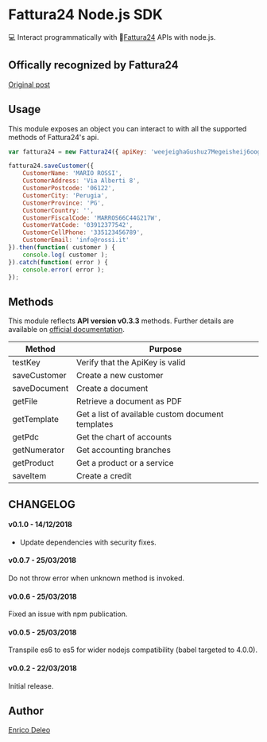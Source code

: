 # Fattura24 Node.js SDK

💻 Interact programmatically with 📃[Fattura24](https://www.fattura24.com) APIs with node.js.

## Offically recognized by Fattura24
[Original post](https://www.fattura24.com/node-js-modulo-fatturazione/)

## Usage
This module exposes an object you can interact to with all the supported methods of Fattura24's api.

```js
var fattura24 = new Fattura24({ apiKey: 'weejeighaGushuz7Megeisheij6oogh3' });

fattura24.saveCustomer({
    CustomerName: 'MARIO ROSSI',
    CustomerAddress: 'Via Alberti 8',
    CustomerPostcode: '06122',
    CustomerCity: 'Perugia',
    CustomerProvince: 'PG',
    CustomerCountry: '',
    CustomerFiscalCode: 'MARROS66C44G217W',
    CustomerVatCode: '03912377542',
    CustomerCellPhone: '335123456789',
    CustomerEmail: 'info@rossi.it'
}).then(function( customer ) {
    console.log( customer );
}).catch(function( error ) {
    console.error( error );
});
```

## Methods
This module reflects **API version v0.3.3** methods. Further details are available on [official documentation](https://www.fattura24.com/api-documentazione/).

|Method   |Purpose   |
|---|---|
|testKey   |Verify that the ApiKey is valid   |
|saveCustomer   |Create a new customer   |
|saveDocument   |Create a document   |
|getFile   |Retrieve a document as PDF   |
|getTemplate   |Get a list of available custom document templates   |
|getPdc   |Get the chart of accounts   |
|getNumerator   |Get accounting branches   |
|getProduct   |Get a product or a service   |
|saveItem   |Create a credit   |

## CHANGELOG
#### v0.1.0 - 14/12/2018
* Update dependencies with security fixes.

#### v0.0.7 - 25/03/2018
Do not throw error when unknown method is invoked.

#### v0.0.6 - 25/03/2018
Fixed an issue with npm publication.

#### v0.0.5 - 25/03/2018
Transpile es6 to es5 for wider nodejs compatibility (babel targeted to 4.0.0).

#### v0.0.2 - 22/03/2018
Initial release.

## Author
[Enrico Deleo](https://enricodeleo.com)
